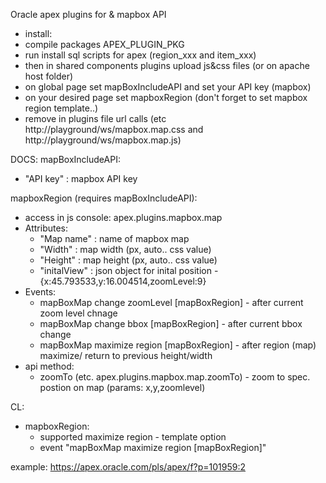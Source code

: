Oracle apex plugins for & mapbox API
- install:
- compile packages APEX_PLUGIN_PKG
- run install sql scripts for apex (region_xxx and item_xxx)
- then in shared components plugins upload js&css files (or on apache host folder)
- on global page set mapBoxIncludeAPI and set your API key (mapbox)
- on your desired page set mapboxRegion (don't forget to set mapbox region template..)
- remove in plugins file url calls (etc http://playground/ws/mapbox.map.css and http://playground/ws/mapbox.map.js)

DOCS:
mapBoxIncludeAPI:
   - "API key"    : mapbox API key

mapboxRegion (requires mapBoxIncludeAPI):
   - access in js console: apex.plugins.mapbox.map
   - Attributes:
     - "Map name"   : name of mapbox map
     - "Width"      : map width   (px, auto.. css value)
     - "Height"     : map height  (px, auto.. css value)
     - "initalView" : json object for inital position - {x:45.793533,y:16.004514,zoomLevel:9}
   - Events:
     - mapBoxMap change zoomLevel [mapBoxRegion] - after current zoom level chnage
     - mapBoxMap change bbox [mapBoxRegion]      - after current bbox change 
     - mapBoxMap maximize region [mapBoxRegion]  - after region (map) maximize/ return to previous height/width
   - api method:
     - zoomTo (etc. apex.plugins.mapbox.map.zoomTo) - zoom to spec. postion on map (params: x,y,zoomlevel)

CL:
- mapboxRegion:
   - supported maximize region - template option
   - event "mapBoxMap maximize region [mapBoxRegion]"
   
example:
    https://apex.oracle.com/pls/apex/f?p=101959:2

